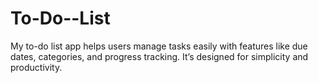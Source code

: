 # To-Do--List
My to-do list app helps users manage tasks easily with features like due dates, categories, and progress tracking. It’s designed for simplicity and productivity.
